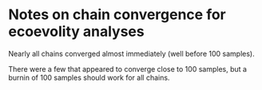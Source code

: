 # Notes on chain convergence for ecoevolity analyses

Nearly all chains converged almost immediately (well before 100 samples).

There were a few that appeared to converge close to 100 samples, but a burnin
of 100 samples should work for all chains.
